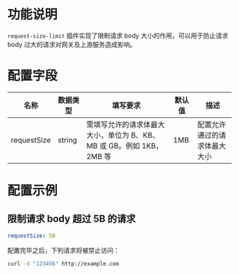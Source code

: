 # 功能说明
`request-size-limit` 插件实现了限制请求 body 大小的作用，可以用于防止请求 body 过大的请求对网关及上游服务造成影响。

# 配置字段

| 名称          | 数据类型   | 填写要求                                        | 默认值 | 描述             |
|-------------|--------|---------------------------------------------|-----|----------------|
| requestSize | string | 需填写允许的请求体最大大小，单位为 B、KB、MB 或 GB。例如 1KB，2MB 等 | 1MB | 配置允许通过的请求体最大大小 |

# 配置示例

## 限制请求 body 超过 5B 的请求

```yaml
requestSize: 5B
```
配置完毕之后，下列请求将被禁止访问：

```bash
curl -d "123456" http://example.com
```
